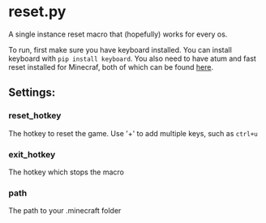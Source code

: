 # reset.py
A single instance reset macro that (hopefully) works for every os.

To run, first make sure you have keyboard installed.
You can install keyboard with `pip install keyboard`.
You also need to have atum and fast reset installed for Minecraf, both of which can be found [here](https://www.minecraftspeedrunning.com/public-resources/mods).

## Settings:

### reset_hotkey
The hotkey to reset the game. Use '+' to add multiple keys, such as `ctrl+u`

### exit_hotkey
The hotkey which stops the macro

### path
The path to your .minecraft folder
